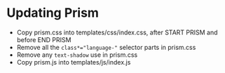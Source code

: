 

# Updating Prism

* Copy prism.css into templates/css/index.css, after START PRISM and before END PRISM
* Remove all the `class*="language-"` selector parts in prism.css
* Remove any `text-shadow` use in prism.css
* Copy prism.js into templates/js/index.js